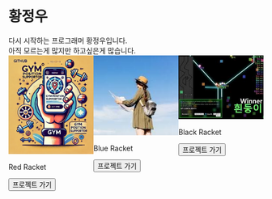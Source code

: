 <!DOCTYPE html>
<html>
    <head>
        <meta charset="UTF-8">
        <title>Main</title>
        <link rel="stylesheet" href="./main.css">
    </head>
    <body>
        <h1>황정우</h1>
        <div id="txt_welcome">
            다시 시작하는 프로그래머 황정우입니다.<br>
            아직 모르는게 많지만 하고싶은게 많습니다.
        </div>
        <div style="display:grid; grid-template-columns: 1fr 1fr 1fr;">
            <div class="card">
                <img class="card_img" src="./img/map.png">
                <p class="card_title"> Red Racket </p>
                <input class="card_button" type="button" value="프로젝트 가기" onclick="location.href='./FirstProject'">
            </div>
            <div class="card">
                <img class="card_img" src="./img/trip.jpg">
                <p class="card_title"> Blue Racket </p>
                <input class="card_button" type="button" value="프로젝트 가기" onclick="location.href='./SecondProject'">
            </div>
            <div class="card">
                <img class="card_img" src="./img/pinball.jpg">
                <p class="card_title"> Black Racket </p>
                <input class="card_button" type="button" value="프로젝트 가기" onclick="location.href='./ThirdProject'">
            </div>
        </div>
    </body>
</html>
